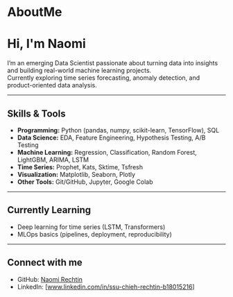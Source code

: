 # AboutMe

# Hi, I'm Naomi  

I’m an emerging Data Scientist passionate about turning data into insights and building real-world machine learning projects.  
Currently exploring time series forecasting, anomaly detection, and product-oriented data analysis.  

---

## Skills & Tools
- **Programming:** Python (pandas, numpy, scikit-learn, TensorFlow), SQL  
- **Data Science:** EDA, Feature Engineering, Hypothesis Testing, A/B Testing  
- **Machine Learning:** Regression, Classification, Random Forest, LightGBM, ARIMA, LSTM  
- **Time Series:** Prophet, Kats, Sktime, Tsfresh  
- **Visualization:** Matplotlib, Seaborn, Plotly  
- **Other Tools:** Git/GitHub, Jupyter, Google Colab  

---

## Currently Learning
- Deep learning for time series (LSTM, Transformers)  
- MLOps basics (pipelines, deployment, reproducibility)  

---

## Connect with me
- GitHub: [Naomi Rechtin](https://github.com/Naomipan2)  
- LinkedIn: [www.linkedin.com/in/ssu-chieh-rechtin-b18015216]
